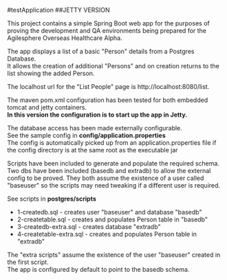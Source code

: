 #testApplication
##JETTY VERSION

This project contains a simple Spring Boot web app for the purposes of proving the development 
and QA environments being prepared for the Agilesphere Overseas Healthcare Alpha.

The app displays a list of a basic "Person" details from a Postgres Database.  
It allows the creation of additional "Persons" and on creation returns to the list   showing the added Person.

The localhost url for the "List People" page is http://localhost:8080/list.

The maven pom.xml configuration has been tested for both embedded tomcat and jetty containers.  
**In this version the configuration is to start up the app in Jetty.**

The database access has been made externally configurable.  
See the sample config in **config/application.properties**  
The config is automatically picked up from an application.properties file if the config directory is at the same root as the executable jar

Scripts have been included to generate and populate the required schema.  
Two dbs have been included (basedb and extradb) to allow the external config to be proved.
They both assume the existence of a user called "baseuser" so the scripts may need tweaking if a different user is required.  

See scripts in **postgres/scripts**
* 1-createdb.sql - creates user "baseuser" and database "basedb"  
* 2-createtable.sql - creates and populates Person table in "basedb"  
* 3-createdb-extra.sql - creates database "extradb"  
* 4-createtable-extra.sql - creates and populates Person table in "extradb"  

The "extra scripts" assume the existence of the user "baseuser" created in the first script.  
The app is configured by default to point to the basedb schema. 